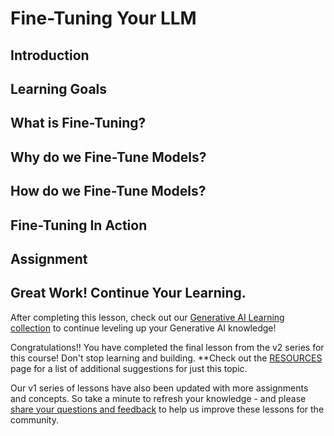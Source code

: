 # Fine-Tuning Your LLM

## Introduction

## Learning Goals

## What is Fine-Tuning?

## Why do we Fine-Tune Models?

## How do we Fine-Tune Models?

## Fine-Tuning In Action

## Assignment

## Great Work! Continue Your Learning.

After completing this lesson, check out our [Generative AI Learning collection](https://aka.ms/genai-collection?WT.mc_id=academic-105485-koreyst) to continue leveling up your Generative AI knowledge!

Congratulations!! You have completed the final lesson from the v2 series for this course! Don't stop learning and building. **Check out the [RESOURCES](README.md) page for a list of additional suggestions for just this topic.

Our v1 series of lessons have also been updated with more assignments and concepts. So take a minute to refresh your knowledge - and please [share your questions and feedback](https://github.com/microsoft/generative-ai-for-beginners/issues) to help us improve these lessons for the community.